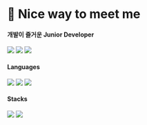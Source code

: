 <h1>🤞 Nice way to meet me </h1>

<h4>개발이 즐거운 Junior Developer</h4>

<img src="https://img.shields.io/badge/42_Seoul-000000?style=flat-square&logo=42&logoColor=white"/> <img src="https://img.shields.io/badge/joker7011@naver.com-EA4335?style=flat-square&logo=Gmail&logoColor=white"/> <img src="https://img.shields.io/badge/@h.beeen-E4405F?style=flat-square&logo=Instagram&logoColor=white"/>


<h4> Languages </h4>

<img src="https://img.shields.io/badge/C++-000060?/style=flat-square&logo=C&logoColor=white"/> <img src="https://img.shields.io/badge/Java-1E8CBE?/style=flat-square&logoColor=white"/> <img src="https://img.shields.io/badge/Python-3776AB?/style=flat-square&logoColor=white"/> 

<h4> Stacks </h4>

<img src="https://img.shields.io/badge/Spring-6DB33F?style=flat-square&logo=Spring&logoColor=white"/> <img src="https://img.shields.io/badge/Spring_Boot-6DB33F?style=flat-square&logo=SpringBoot&logoColor=white"/>
